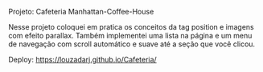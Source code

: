 Projeto: Cafeteria Manhattan-Coffee-House

Nesse projeto coloquei em pratica os conceitos da tag position e imagens com efeito parallax. Também implementei uma lista na página e um menu de navegação com scroll automático e suave até a seção que você clicou.

Deploy: https://louzadarj.github.io/Cafeteria/
